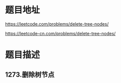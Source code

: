 # 题目地址
https://leetcode.com/problems/delete-tree-nodes/

https://leetcode-cn.com/problems/delete-tree-nodes/
# 题目描述
## 1273.删除树节点
